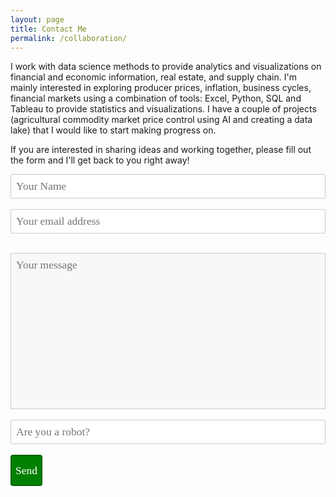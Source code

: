 ```yaml
---
layout: page
title: Contact Me
permalink: /collaboration/
---
```

I work with data science methods to provide analytics and visualizations on financial and economic information,
real estate, and supply chain. I'm mainly interested in exploring producer prices, inflation, business cycles, financial
markets using a combination of tools: Excel, Python, SQL and Tableau to provide statistics and visualizations.
I have a couple of projects (agricultural commodity market price control using AI and creating a data lake) that I would
like to start making progress on.
<br />

If you are interested in sharing ideas and working together, please fill out the form and I'll get back to you right away!
<br />

<div>
  
  <style>
    
    textarea {
    width: 80%;
    height: 90px;
    padding: 6px 12px;
    box-sizing: border-box;
    border: 1px solid #ccc;
    border-radius: 1px;
    background-color: #f8f8f8;
    font-size: 12px;
    resize: none;
    }
    
    div.elem-group {
    margin: 40px 0;
    }
  
    label {
    display: block;
    font-family: 'Aleo';
    padding-bottom: 4px;
    font-size: 1.25em;
    }
  
    input, select, textarea {
    border-radius: 2px;
    border: 1px solid #ccc;
    box-sizing: border-box;
    font-size: 1.25em;
    font-family: 'Aleo';
    width: 100%;
    padding: 8px;
    }
  
    textarea {
    height: 250px;
    }
  
    button {
    height: 50px;
    background: green;
    color: white;
    border: 2px solid darkgreen;
    font-size: 1.25em;
    font-family: 'Aleo';
    border-radius: 4px;
    cursor: pointer;
    }
  
    button:hover {
    border: 2px solid black;
    }
  
  </style>
  
 <script type="text/javascript">var submitted=false;</script><iframe name="hidden_iframe" id="hidden_iframe" style="display:none;"onload="if(submitted) {window.location='https://luisfroch.github.io' ;}"></iframe><form method="POST" action="https://docs.google.com/forms/d/e/1FAIpQLScwvX_F7xEhD3hq3rT9qF_B0_E8LAsREGq7IQ44h0mbFW7hkw/formResponse" class="cform" target="hidden_iframe" onsubmit="submitted=true;">
  <input type="text" name="entry.2005620554" placeholder="Your Name" /><br><br>
  <input type="email" name="entry.1045781291" placeholder="Your email address" /><br><br>
  <textarea name="entry.839337160" placeholder="Your message"></textarea><br><br>
  <input type="hidden" name="_subject" value="request" />
  <input type="text" name="_gotcha" style="display:none" />
  <input type="text" name="entry.456892121" placeholder="Are you a robot?" /><br><br>
  <button type="submit">Send</button>
</form>
  
</div>
